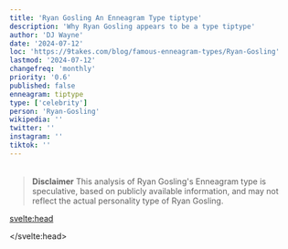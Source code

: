 ```yaml
---
title: 'Ryan Gosling An Enneagram Type tiptype'
description: 'Why Ryan Gosling appears to be a type tiptype'
author: 'DJ Wayne'
date: '2024-07-12'
loc: 'https://9takes.com/blog/famous-enneagram-types/Ryan-Gosling'
lastmod: '2024-07-12'
changefreq: 'monthly'
priority: '0.6'
published: false
enneagram: tiptype
type: ['celebrity']
person: 'Ryan-Gosling'
wikipedia: ''
twitter: ''
instagram: ''
tiktok: ''
---
```


<!--
    childhood and upbringing
    first big success
    style habits and quirks that relate to their personality type
    stressful moments in their life and how they handled them
    comfort- moments in their life where they are doing well and killing it
-->
<!-- // keywords:  -->

<script>
	// import  PopCard  from "$lib/components/atoms/PopCard.svelte";
</script>

<div
	style="display: flex;
    justify-content: center;
    margin: 1rem 0;
	"
>
	<!-- <PopCard
		image={`/types/tiptypes/${'Ryan-Gosling'}.webp`}
		enneagramType={tiptype}
		showIcon={false}
		displayText="Ryan Gosling"
		subtext=""
	/> -->
</div>

> **Disclaimer** This analysis of Ryan Gosling's Enneagram type is speculative, based on publicly available information, and may not reflect the actual personality type of Ryan Gosling.

<p class="firstLetter"></p>

<svelte:head>

<script type="application/ld+json">

</script>

</svelte:head>

<style lang="scss"></style>
